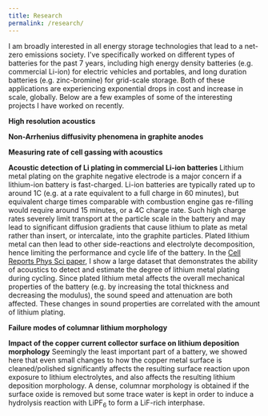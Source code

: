 ```yaml
---
title: Research
permalink: /research/
---
```


I am broadly interested in all energy storage technologies that lead to a net-zero emissions society. I've specifically worked on different types of batteries for the past 7 years, including high energy density batteries (e.g. commercial Li-ion) for electric vehicles and portables, and long duration batteries (e.g. zinc-bromine) for grid-scale storage. Both of these applications are experiencing exponential drops in cost and increase in scale, globally. Below are a few examples of some of the interesting projects I have worked on recently. 

**High resolution acoustics**

**Non-Arrhenius diffusivity phenomena in graphite anodes**

**Measuring rate of cell gassing with acoustics**

**Acoustic detection of Li plating in commercial Li-ion batteries**
Lithium metal plating on the graphite negative electrode is a major concern if a lithium-ion battery is fast-charged. Li-ion batteries are typically rated up to around 1C (e.g. at a rate equivalent to a full charge in 60 minutes), but equivalent charge times comparable with combustion engine gas re-filling would require around 15 minutes, or a 4C charge rate. Such high charge rates severely limit transport at the particle scale in the battery and may lead to significant diffusion gradients that cause lithium to plate as metal rather than insert, or intercalate, into the graphite particles. Plated lithium metal can then lead to other side-reactions and electrolyte decomposition, hence limiting the performance and cycle life of the battery. In the [Cell Reports Phys Sci paper](https://wesleykchang.github.io/publications/2020_Cell_Reports.pdf), I show a large dataset that demonstrates the ability of acoustics to detect and estimate the degree of lithium metal plating during cycling. Since plated lithium metal affects the overall mechanical properties of the battery (e.g. by increasing the total thickness and decreasing the modulus), the sound speed and attenuation are both affected. These changes in sound properties are correlated with the amount of lithium plating. 

**Failure modes of columnar lithium morphology**

**Impact of the copper current collector surface on lithium deposition morphology**
Seemingly the least important part of a battery, we showed here that even small changes to how the copper metal surface is cleaned/polished significantly affects the resulting surface reaction upon exposure to lithium electrolytes, and also affects the resulting lithium deposition morphology. A dense, columnar morphology is obtained if the surface oxide is removed but some trace water is kept in order to induce a hydrolysis reaction with LiPF<sub>6</sub> to form a LiF-rich interphase. 
